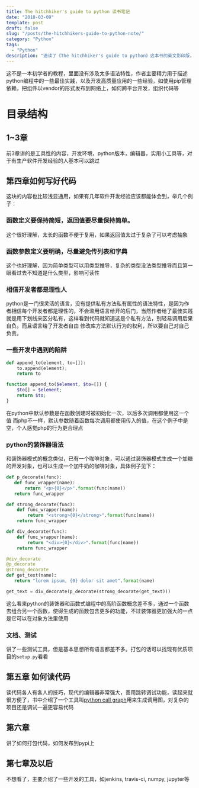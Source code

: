 ```yaml
---
title: The hitchhiker's guide to python 读书笔记
date: "2018-03-09"
template: post
draft: false
slug: "/posts/the-hitchhikers-guide-to-python-note/"
category: "Python"
tags:
  - "Python"
description: "速读了《The hitchhiker's guide to python》这本书的英文影印版，记录一下读书笔记"
---
```


这不是一本初学者的教程，里面没有涉及太多语法特性，作者主要精力用于描述python编程中的一些最佳实践，以及开发高质量应用的一些经验，如使用pip管理依赖，把组件以vendor的形式发布到网络上，如何跨平台开发，组织代码等

# 目录结构

## 1~3章

前3章讲的是工具性的内容，开发环境，python版本，编辑器，实用小工具等，对于有生产软件开发经验的人基本可以跳过

## 第四章如何写好代码

这块的内容也比较浅显通用，如果有几年软件开发经验应该都能体会到，举几个例子：

### 函数定义要保持简短，返回值要尽量保持简单。

这个很好理解，太长的函数不便于复用，如果返回值太过于复杂了可以考虑抽象

### 函数参数定义要明确，尽量避免传列表和字典

这个也好理解，因为简单类型可以用类型推导，复杂的类型没法类型推导而且第一眼看过去不知道是什么类型，影响可读性

### 相信开发者都是理性人

python是一门很灵活的语言，没有提供私有方法私有属性的语法特性，是因为作者相信每个开发者都是理性的，不会滥用语言给开的后门，当然作者给了最佳实践就是用下划线来区分私有，这样看到代码就知道这是个私有方法，别轻易调用后果自负。而且语言给了开发者自由
修改库方法默认行为的权利，所以要自己对自己负责。

### 一些开发中遇到的陷阱

```python
def append_to(element, to=[]):
    to.append(element);
    return to
```

```php
function append_to($element, $to=[]) {
    $to[] = $element;
    return $to;
}
```

在python中默认参数是在函数创建时被初始化一次，以后多次调用都使用这一个值
而php不一样，默认参数随着函数每次调用都使用传入的值，在这个例子中是空，个人感觉php的行为更合理点

### python的装饰器语法

和装饰器模式的概念类似，已有一个咖啡对象，可以通过装饰器模式生成一个加糖的开发对象，也可以生成一个加牛奶的咖啡对象，具体例子见下：

```python
def p_decorate(func):
   def func_wrapper(name):
       return "<p>{0}</p>".format(func(name))
   return func_wrapper

def strong_decorate(func):
    def func_wrapper(name):
        return "<strong>{0}</strong>".format(func(name))
    return func_wrapper

def div_decorate(func):
    def func_wrapper(name):
        return "<div>{0}</div>".format(func(name))
    return func_wrapper

@div_decorate
@p_decorate
@strong_decorate
def get_text(name):
   return "lorem ipsum, {0} dolor sit amet".format(name)

get_text = div_decorate(p_decorate(strong_decorate(get_text)))
```

这么看来python的装饰器和函数式编程中的高阶函数概念差不多，通过一个函数去组合另一个函数，使得生成的函数包含更多的功能，不过装饰器更加强大的一点是它可以在对象方法里使用

### 文档、测试

讲了一些测试工具，但是基本思想所有语言都差不多。打包的话可以找现有优质项目的`setup.py`看看

## 第五章 如何读代码

读代码各人有各人的技巧，现代的编辑器非常强大，善用跳转调试功能，读起来就很方便了，书中介绍了一个工具叫[python call graph](http://pycallgraph.slowchop.com/en/master/)用来生成调用图，对复杂的项目还是调试一遍更容易代码

## 第六章

讲了如何打包代码，如何发布到pypi上

## 第七章及以后

不想看了，主要介绍了一些开发的工具，如jenkins, travis-ci, numpy, jupyter等
